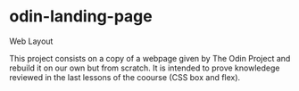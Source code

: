 # odin-landing-page

Web Layout

This project consists on a copy of a webpage given by The Odin Project and rebuild it on our own but from scratch. It is intended to prove knowledege reviewed in the last lessons of the coourse (CSS box and flex).